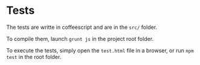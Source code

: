 # Tests

The tests are writte in coffeescript and are in the `src/` folder.

To compile them, launch `grunt js` in the project root folder.

To execute the tests, simply open the `test.html` file in a browser, or run
`npm test` in the root folder.